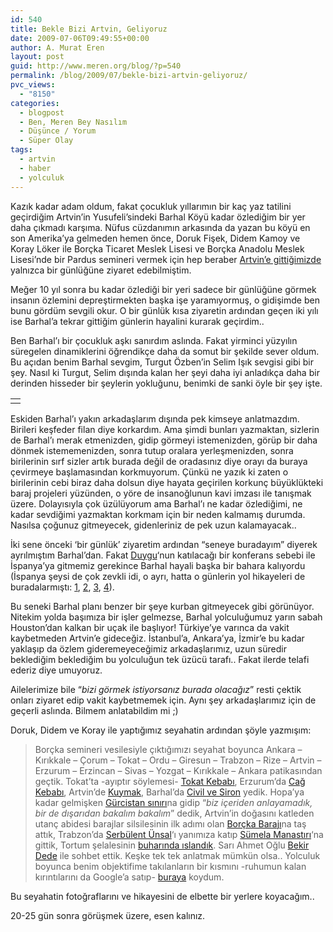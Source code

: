 ```yaml
---
id: 540
title: Bekle Bizi Artvin, Geliyoruz
date: 2009-07-06T09:49:55+00:00
author: A. Murat Eren
layout: post
guid: http://www.meren.org/blog/?p=540
permalink: /blog/2009/07/bekle-bizi-artvin-geliyoruz/
pvc_views:
  - "8150"
categories:
  - blogpost
  - Ben, Meren Bey Nasılım
  - Düşünce / Yorum
  - Süper Olay
tags:
  - artvin
  - haber
  - yolculuk
---
```

Kazık kadar adam oldum, fakat çocukluk yıllarımın bir kaç yaz tatilini geçirdiğim Artvin&#8217;in Yusufeli&#8217;sindeki Barhal Köyü kadar özlediğim bir yer daha çıkmadı karşıma. Nüfus cüzdanımın arkasında da yazan bu köyü en son Amerika&#8217;ya gelmeden hemen önce, Doruk Fişek, Didem Kamoy ve Koray Löker ile Borçka Ticaret Meslek Lisesi ve Borçka Anadolu Meslek Lisesi&#8217;nde bir Pardus semineri vermek için hep beraber [Artvin&#8217;e gittiğimizde](http://cekirdek.pardus.org.tr/~meren/blog/2007/05/27/274/) yalnızca bir günlüğüne ziyaret edebilmiştim.

Meğer 10 yıl sonra bu kadar özlediği bir yeri sadece bir günlüğüne görmek insanın özlemini depreştirmekten başka işe yaramıyormuş, o gidişimde ben bunu gördüm sevgili okur. O bir günlük kısa ziyaretin ardından geçen iki yılı ise Barhal&#8217;a tekrar gittiğim günlerin hayalini kurarak geçirdim..

Ben Barhal&#8217;ı bir çocukluk aşkı sanırdım aslında. Fakat yirminci yüzyılın süregelen dinamiklerini öğrendikçe daha da somut bir şekilde sever oldum. Bu açıdan benim Barhal sevgim, Turgut Özben&#8217;in Selim Işık sevgisi gibi bir şey. Nasıl ki Turgut, Selim dışında kalan her şeyi daha iyi anladıkça daha bir derinden hisseder bir şeylerin yokluğunu, benimki de sanki öyle bir şey işte.

<table border="0" width="100%">
  <tr>
    <td align="center">
      <img title="Barhal'da gün batımı" src="{{ site.baseurl }}/images/bekle-bizi-artvin-geliyoruz-barhal.jpg" alt="" />
    </td>
  </tr>
</table>

Eskiden Barhal&#8217;ı yakın arkadaşlarım dışında pek kimseye anlatmazdım. Birileri keşfeder filan diye korkardım. Ama şimdi bunları yazmaktan, sizlerin de Barhal&#8217;ı merak etmenizden, gidip görmeyi istemenizden, görüp bir daha dönmek istememenizden, sonra tutup oralara yerleşmenizden, sonra birilerinin sırf sizler artık burada değil de oradasınız diye orayı da buraya çevirmeye başlamasından korkmuyorum. Çünkü ne yazık ki zaten o birilerinin cebi biraz daha dolsun diye hayata geçirilen korkunç büyüklükteki baraj projeleri yüzünden, o yöre de insanoğlunun kavi imzası ile tanışmak üzere. Dolayısıyla çok üzülüyorum ama Barhal&#8217;ı ne kadar özlediğimi, ne kadar sevdiğimi yazmaktan korkmam için bir neden kalmamış durumda. Nasılsa çoğunuz gitmeyecek, gidenleriniz de pek uzun kalamayacak..

İki sene önceki &#8216;bir günlük&#8217; ziyaretim ardından &#8220;seneye buradayım&#8221; diyerek ayrılmıştım Barhal&#8217;dan. Fakat [Duygu](http://biyolokum.com)&#8216;nun katılacağı bir konferans sebebi ile İspanya&#8217;ya gitmemiz gerekince Barhal hayali başka bir bahara kalıyordu (İspanya şeysi de çok zevkli idi, o ayrı, hatta o günlerin yol hikayeleri de buradalarmıştı: [1](http://www.meren.org/blog/2008/08/avrupada-3800km-bolum-1/), [2](http://www.meren.org/blog/2008/08/avrupada-3800km-bolum-2/), [3](http://www.meren.org/blog/2008/09/avrupada-3800km-bolum-3/), [4](http://www.meren.org/blog/2008/09/avrupada-3800km-bolum-4/)).

Bu seneki Barhal planı benzer bir şeye kurban gitmeyecek gibi görünüyor. Nitekim yolda başımıza bir işler gelmezse, Barhal yolculuğumuz yarın sabah Houston&#8217;dan kalkan bir uçak ile başlıyor! Türkiye&#8217;ye varınca da vakit kaybetmeden Artvin&#8217;e gideceğiz. İstanbul&#8217;a, Ankara&#8217;ya, İzmir&#8217;e bu kadar yaklaşıp da özlem gideremeyeceğimiz arkadaşlarımız, uzun süredir beklediğim beklediğim bu yolculuğun tek üzücü tarafı.. Fakat ilerde telafi ederiz diye umuyoruz.

Ailelerimize bile &#8220;_bizi görmek istiyorsanız burada olacağız_&#8221; resti çektik onları ziyaret edip vakit kaybetmemek için. Aynı şey arkadaşlarımız için de geçerli aslında. Bilmem anlatabildim mi ;)

Doruk, Didem ve Koray ile yaptığımız seyahatin ardından şöyle yazmışım:

> Borçka semineri vesilesiyle çıktığımızı seyahat boyunca Ankara &#8211; Kırıkkale &#8211; Çorum &#8211; Tokat &#8211; Ordu &#8211; Giresun &#8211; Trabzon &#8211; Rize &#8211; Artvin &#8211; Erzurum &#8211; Erzincan &#8211; Sivas &#8211; Yozgat &#8211; Kırıkkale &#8211; Ankara patikasından geçtik. Tokat&#8217;ta -ayıptır söylemesi- [Tokat Kebabı](http://picasaweb.google.com/a.murat.eren/ArtvinGezisi/photo#5069198354018991298), Erzurum&#8217;da [Cağ Kebabı](http://picasaweb.google.com/a.murat.eren/ArtvinGezisi/photo#5069209624013177778), Artvin&#8217;de [Kuymak](http://picasaweb.google.com/a.murat.eren/ArtvinGezisi/photo#5069204225239285954), Barhal&#8217;da [Civil ve Siron](http://picasaweb.google.com/a.murat.eren/ArtvinGezisi/photo#5069215435103930162) yedik. Hopa&#8217;ya kadar gelmişken [Gürcistan sınırı](http://picasaweb.google.com/a.murat.eren/ArtvinGezisi/photo#5069202026216029986)na gidip &#8220;_biz içeriden anlayamadık, bir de dışarıdan bakalım bakalım_&#8221; dedik, Artvin&#8217;in doğasını katleden utanç abidesi barajlar silsilesinin ilk adımı olan [Borçka Barajı](http://picasaweb.google.com/a.murat.eren/ArtvinGezisi/photo#5069203576699224082)na taş attık, Trabzon&#8217;da [Serbülent Ünsal](http://nightwalkers.blogspot.com/)&#8216;ı yanımıza katıp [Sümela Manastırı](http://picasaweb.google.com/a.murat.eren/ArtvinGezisi/photo#5069199827192774114)&#8216;na gittik, Tortum şelalesinin [buharında ıslandık](http://picasaweb.google.com/a.murat.eren/ArtvinGezisi/photo#5069217883235289282). Sarı Ahmet Oğlu [Bekir Dede](http://picasaweb.google.com/a.murat.eren/ArtvinGezisi/photo#5069214219628185138) ile sohbet ettik. Keşke tek tek anlatmak mümkün olsa.. Yolculuk boyunca benim objektifime takılanların bir kısmını -ruhumun kalan kırıntılarını da Google&#8217;a satıp- [buraya](http://picasaweb.google.com/a.murat.eren/ArtvinGezisi) koydum.

Bu seyahatin fotoğraflarını ve hikayesini de elbette bir yerlere koyacağım..

20-25 gün sonra görüşmek üzere, esen kalınız.
